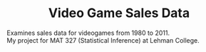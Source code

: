 <h1 align="center">Video Game Sales Data</h1>
Examines sales data for videogames from 1980 to 2011.<br>
My project for MAT 327 (Statistical Inference) at Lehman College.
